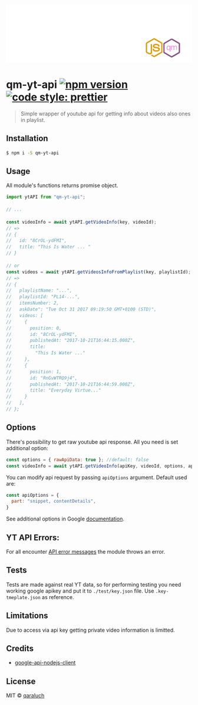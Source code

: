 ![logo-qm](./pic/logo-qm.jpg)

# qm-yt-api [![npm version](https://badge.fury.io/js/qm-yt-api.svg)](https://badge.fury.io/js/qm-yt-api) [![code style: prettier](https://img.shields.io/badge/code_style-prettier-ff69b4.svg)](https://github.com/prettier/prettier)

>  Simple wrapper of youtube api for getting info about videos also ones in playlist.   


## Installation
```sh
$ npm i -S qm-yt-api
```


## Usage
All module's functions returns promise object.
```js
import ytAPI from "qm-yt-api";

// ...

const videoInfo = await ytAPI.getVideoInfo(key, videoId);
// => 
// {
//   id: "8CrOL-ydFMI",
//   title: "This Is Water ... "
// }

// or 
const videos = await ytAPI.getVideosInfoFromPlaylist(key, playlistId);
// =>
// {
//   playlistName: "...",
//   playlistId: "PL14-...",
//   itemsNumber: 2,
//   askDate": "Tue Oct 31 2017 09:19:50 GMT+0100 (STD)",
//   videos: [
//     {
//       position: 0,
//       id: "8CrOL-ydFMI",
//       publishedAt: "2017-10-21T16:44:15.000Z",
//       title:
//         "This Is Water ..."
//     },
//     {
//       position: 1,
//       id: "RnGvWTRQ9j4",
//       publishedAt: "2017-10-21T16:44:59.000Z",
//       title: "Everyday Virtue..."
//     }
//   ],
// };
```

## Options
There's possibility to get raw youtube api response. All you need is set additional option:
```js
const options = { rawApiData: true }; //default: false
const videoInfo = await ytAPI.getVideoInfo(apiKey, videoId, options, apiOptions)
```

You can modify api request by passing `apiOptions` argument. Default used are:

```js
const apiOptions = {
  part: "snippet, contentDetails",
}
```

See additional options in
 Google [documentation](https://developers.google.com/youtube/v3/docs/videos/list).

## YT API Errors:
For all encounter [API error messages](https://developers.google.com/youtube/v3/docs/errors) the module throws an error.  

## Tests
Tests are made against real YT data, so for performing testing you need working google apikey and put it to `./test/key.json` file.
Use `.key-tmeplate.json` as reference. 

## Limitations
Due to access via api key getting private video information is limitted.

## Credits
* [google-api-nodejs-client](https://github.com/google/google-api-nodejs-client)

## License
MIT © [qaraluch](https://github.com/qaraluch)

